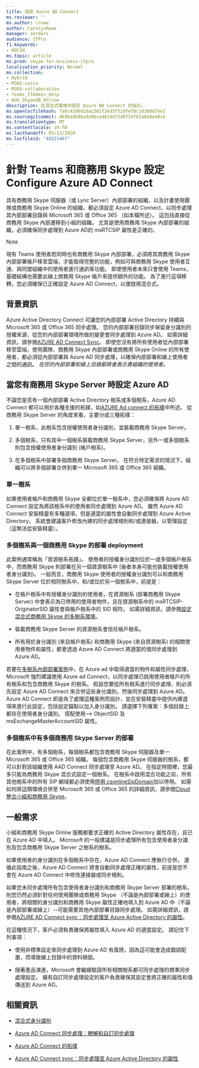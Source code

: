 ```yaml
---
title: 設定 Azure AD Connect
ms.reviewer: ''
ms.author: crowe
author: CarolynRowe
manager: serdars
audience: ITPro
f1.keywords:
- NOCSH
ms.topic: article
ms.prod: skype-for-business-itpro
localization_priority: Normal
ms.collection:
- Hybrid
- M365-voice
- M365-collaboration
- Teams_ITAdmin_Help
- Adm_Skype4B_Online
description: 在混合式環境中設定 Azure AD Connect 的指示。
ms.openlocfilehash: 7a0c458692da1381f2ed3f52dfef8c1d360d74e2
ms.sourcegitcommit: d69bad69ba9a9bca4614d72d8f34fb2a0a9e4dc4
ms.translationtype: MT
ms.contentlocale: zh-TW
ms.lasthandoff: 05/13/2020
ms.locfileid: "44221467"
---
```

# <a name="configure-azure-ad-connect-for-teams-and-skype-for-business"></a>針對 Teams 和商務用 Skype 設定 Configure Azure AD Connect
 
具有商務用 Skype 伺服器（或 Lync Server）內部部署的組織，以及計畫使用團隊或商務用 Skype Online 的組織，都必須設定 Azure AD Connect，以同步處理其內部部署目錄與 Microsoft 365 或 Office 365 （如本檔所述）。  這包括直接從商務用 Skype 內部遷移到小組的組織。 尤其是使用商務用 Skype 內部部署的組織，必須確保同步處理到 Azure AD的 msRTCSIP 屬性是正確的。 

> [!NOTE]
> 現有 Teams 使用者若同時也有商務用 Skype 內部部署，必須將其商務用 Skype 內部部署帳戶移至雲端，才能取得完整的功能，例如可與商務用 Skype 使用者互通、與同盟組織中的使用者進行通訊等功能。 即使使用者未來只會使用 Teams，基礎結構也需要此線上商務用 Skype 帳戶來提供額外的功能。  為了進行這項移轉，您必須確保已正確設定 Azure AD Connect，以便啟用混合式。
 

## <a name="background-information"></a>背景資訊

Azure Active Directory Connect 可讓您的內部部署 Active Directory 持續與 Microsoft 365 或 Office 365 同步處理。  您的內部部署目錄同步保留身分識別的授權來源，從您的內部部署環境所做的變更會同步處理到 Azure AD。 如需詳細資訊，請參閱[AZURE AD Connect Sync](https://docs.microsoft.com/azure/active-directory/hybrid/how-to-connect-sync-whatis)。 即使您沒有將所有使用者從內部部署移至雲端，使用團隊、商務用 Skype 內部部署或商務用 Skype Online 的所有使用者，都必須從內部部署與 Azure AD 同步處理，以確保內部部署和線上使用者之間的通訊。 *在您的內部部署和線上目錄都將會表示貴組織的使用者。*


## <a name="configuring-azure-ad-when-you-have-skype-for-business-server"></a>當您有商務用 Skype Server 時設定 Azure AD 

不論您是否有一個內部部署 Active Directory 樹系或多個樹系，Azure AD Connect 都可以用於各種支援的拓撲，如[AZURE Ad connect 的拓撲](https://docs.microsoft.com/azure/active-directory/hybrid/plan-connect-topologies)中所述。  從商務用 Skype Server 的角度來看，主要分成三種拓樸： 

1. 單一樹系，此樹系包含授權使用者身分識別，並裝載商務用 Skype Server。 

2. 多個樹系，只有其中一個樹系裝載商務用 Skype Server，另外一或多個樹系則包含授權使用者身分識別 (帳戶樹系)。 

3. 在多個樹系中部署多個商務用 Skype Server。 在符合特定需求的情況下，組織可以將多個部署合併到單一 Microsoft 365 或 Office 365 組織。

### <a name="single-forest"></a>單一樹系 

如果使用者帳戶和商務用 Skype 全都位於單一樹系中，您必須確保將 Azure AD Connect 設定為將該樹系中的使用者同步處理到 Azure AD。  雖然 Azure AD Connect 安裝精靈有多種選項，但是適當的屬性會自動同步處理到 Azure Active Directory。 系統會建議客戶修改內建的同步處理規則和/或連接器，以管理設定（這無法從安裝精靈）。  

### <a name="multiple-forests-with-one-skype-for-business-deployment"></a>多個樹系與一個商務用 Skype 的部署 deployment 

此案例通常稱為「資源樹系拓撲」。 使用者的授權身分識別位於一或多個帳戶樹系中，而商務用 Skype 則部署在另一個資源樹系中 (後者本身可能也裝載授權使用者身分識別)。 一般而言，商務用 Skype 使用者的授權身分識別可以和商務用 Skype Server 位於相同樹系中，和/或位於另一個樹系中，前提是： 

- 在帳戶樹系中有授權身分識別的使用者，在資源樹系 (部署商務用 Skype Server) 中會表示為已停用的使用者物件，且在資源樹系中的 msRTCSIP-OriginatorSID 屬性會與帳戶樹系中的 SID 相符。 如需詳細資訊，請參閱[設定混合式商務用 Skype 的多樹系環境](configure-a-multi-forest-environment-for-hybrid.md)。

- 裝載商務用 Skype Server 的資源樹系會信任帳戶樹系。  

- 所有用於身分識別 (來自帳戶樹系) 和商務用 Skype (來自資源樹系) 的相關使用者物件和屬性，都會透過 Azure AD Connect 將適當的值同步處理到 Azure AD。  

 若要在[多樹系內部部署案例](configure-a-multi-forest-environment-for-hybrid.md)中，在 Azure ad 中取得適當的物件和屬性同步處理，Microsoft 強烈建議使用 Azure ad Connect，以同步處理已啟用使用者帳戶的所有樹系和包含商務用 Skype 的樹系。  假設您要從所有樹系進行同步處理，則必須先設定 Azure AD Connect 來合併這些身分識別，然後同步處理到 Azure AD。 Azure AD Connect 即是為了處理這種案例而設計，並在安裝精靈中提供內建選項來進行此設定，包括設定錨點以加入身分識別。  請選擇下列專案：多個目錄上都存在使用者身分識別。 搭配使用--> ObjectSID 及 msExchangeMasterAccountSID 屬性。


### <a name="multiple-skype-for-business-server-deployments-in-multiple-forests"></a>多個樹系中有多個商務用 Skype Server 的部署 

在此案例中，有多個樹系，每個樹系都包含商務用 Skype 伺服器及單一 Microsoft 365 或 Office 365 組織。  每個包含商務用 Skype 伺服器的樹系，都可以針對該組織使用 AAD Connect 同步處理至 Azure AD。 在指定時間裡，您最多只能為商務用 Skype 混合式設定一個樹系。 在樹系中啟用混合功能之前，所有其他樹系中的所有 SIP 網域都必須使用[停用 csonlineSipDomain](https://docs.microsoft.com/powershell/module/skype/disable-csonlinesipdomain)加以停用。 如需如何將這類環境合併至 Microsoft 365 或 Office 365 的詳細資訊，請參閱[Cloud 整合小組和商務用 Skype](cloud-consolidation.md)。

## <a name="general-requirements"></a>一般需求 

小組和商務用 Skype Online 服務都要求正確的 Active Directory 屬性存在，且已在 Azure AD 中填入。  Microsoft 的一般建議是同步處理所有包含使用者身分識別及包含商務用 Skype Server 之樹系的樹系。

 如果使用者的身分識別在多個樹系中存在，Azure AD Connect 應執行合併。 遵循此指南之後，Azure AD Connect 將會自動同步處理正確的屬性，前提是您不會在 Azure AD Connect 中修改連接器或同步規則。 
  
如果您未同步處理所有包含使用者身分識別和商務用 Skype Server 部署的樹系，則您仍然必須針對任何使用團隊或商務用 Skype （不論是內部部署或線上）的使用者，將相關的身分識別和商務用 Skype 屬性正確地填入到 Azure AD 中（不論是內部部署或線上）--可能需要其他內部部署目錄同步處理。 如需詳細資訊，請參閱[AZURE AD Connect sync：同步處理至 Azure Active Directory 的屬性](https://docs.microsoft.com/azure/active-directory/hybrid/reference-connect-sync-attributes-synchronized)。

在這種情況下，客戶必須負責確保將屬性填入 Azure AD 的適當設定。 請記住下列事項： 

- 使用非標準設定來同步處理到 Azure AD 有風險，因為這可能會造成錯誤配置，而導致線上目錄中的資料損毀。

- 隨著產品演進，Microsoft 會繼續驗證所有相關樹系都可同步處理的標準同步處理設定。 擁有自訂同步處理設定的客戶負責確保其設定會將正確的屬性和值傳送到 Azure AD。 

## <a name="related-information"></a>相關資訊

- [混合式身分識別](https://docs.microsoft.com/azure/active-directory/hybrid/whatis-hybrid-identity)

- [Azure AD Connect 同步處理：瞭解和自訂同步處理](https://docs.microsoft.com/azure/active-directory/hybrid/how-to-connect-sync-whatis)

- [Azure AD Connect 的拓撲](https://docs.microsoft.com/azure/active-directory/hybrid/plan-connect-topologies)

- [Azure AD Connect sync：同步處理至 Azure Active Directory 的屬性](https://docs.microsoft.com/azure/active-directory/hybrid/reference-connect-sync-attributes-synchronized)
